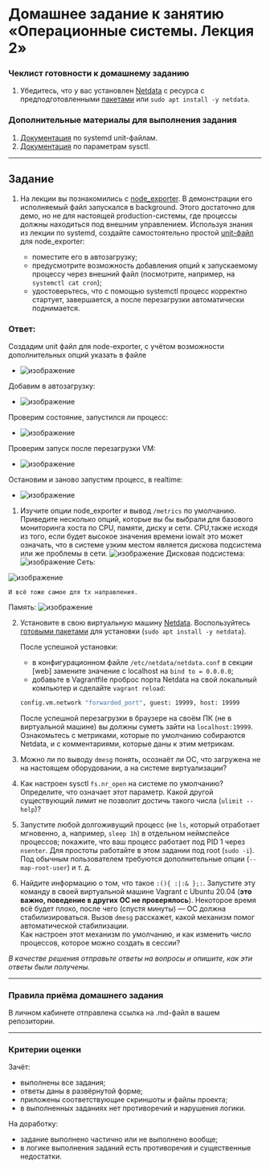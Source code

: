 # Домашнее задание к занятию «Операционные системы. Лекция 2»



### Чеклист готовности к домашнему заданию

1. Убедитесь, что у вас установлен [Netdata](https://github.com/netdata/netdata) c ресурса с предподготовленными [пакетами](https://packagecloud.io/netdata/netdata/install) или `sudo apt install -y netdata`.


### Дополнительные материалы для выполнения задания

1. [Документация](https://www.freedesktop.org/software/systemd/man/systemd.service.html) по systemd unit-файлам.
2. [Документация](https://www.kernel.org/doc/Documentation/sysctl/) по параметрам sysctl.

------

## Задание

1. На лекции вы познакомились с [node_exporter](https://github.com/prometheus/node_exporter/releases). В демонстрации его исполняемый файл запускался в background. Этого достаточно для демо, но не для настоящей production-системы, где процессы должны находиться под внешним управлением. Используя знания из лекции по systemd, создайте самостоятельно простой [unit-файл](https://www.freedesktop.org/software/systemd/man/systemd.service.html) для node_exporter:

    * поместите его в автозагрузку;
    * предусмотрите возможность добавления опций к запускаемому процессу через внешний файл (посмотрите, например, на `systemctl cat cron`);
    * удостоверьтесь, что с помощью systemctl процесс корректно стартует, завершается, а после перезагрузки автоматически поднимается.

### Ответ: 
Создадим unit файл для node-exporter, с учётом возможности дополнительных опций указать в файле
*  ![изображение](https://user-images.githubusercontent.com/123881243/226596690-ca6c158a-7d06-46f2-b8d0-1b8437394e7f.png)

Добавим в автозагрузку:
*  ![изображение](https://user-images.githubusercontent.com/123881243/226355056-42932a23-bdc7-431e-a8c0-ecddcb1300fe.png)

Проверим состояние, запустился ли процесс:
*   ![изображение](https://user-images.githubusercontent.com/123881243/226595878-8ee501cd-d80c-4304-8efb-ddb9fce35047.png)

Проверим запуск после перезагрузки VM:
*  ![изображение](https://user-images.githubusercontent.com/123881243/226597179-dfe64832-fadf-4d3f-83ca-d2dbbe579e5d.png)

Остановим и заново запустим процесс, в realtime:
*  ![изображение](https://user-images.githubusercontent.com/123881243/226597532-f2ccfa6a-f822-4888-b5d0-9e67f3102fec.png)

1. Изучите опции node_exporter и вывод `/metrics` по умолчанию. Приведите несколько опций, которые вы бы выбрали для базового мониторинга хоста по CPU, памяти, диску и сети.
CPU,также исходя из того, если будет высокое значения времени iowait это может означать, что в системе узким местом является дискова подсистема или же проблемы в сети. 
![изображение](https://user-images.githubusercontent.com/123881243/226625883-d6e6513e-44eb-4cec-8f0c-f618d5574569.png)
Дисковая подсистема:
![изображение](https://user-images.githubusercontent.com/123881243/226628298-cb4e29b9-1068-4c27-803e-dd50c7d61f65.png)
Сеть:

 ![изображение](https://user-images.githubusercontent.com/123881243/226625336-3859e23e-a7d2-4543-a2d6-aa6e332397ec.png)

`И всё тоже самое для tx направления.`

Память:
![изображение](https://user-images.githubusercontent.com/123881243/226627839-f7d465bd-5123-4e3f-8924-ed20615b80b3.png)

2. Установите в свою виртуальную машину [Netdata](https://github.com/netdata/netdata). Воспользуйтесь [готовыми пакетами](https://packagecloud.io/netdata/netdata/install) для установки (`sudo apt install -y netdata`). 
   
   После успешной установки:
   
    * в конфигурационном файле `/etc/netdata/netdata.conf` в секции [web] замените значение с localhost на `bind to = 0.0.0.0`;
    * добавьте в Vagrantfile проброс порта Netdata на свой локальный компьютер и сделайте `vagrant reload`:

    ```bash
    config.vm.network "forwarded_port", guest: 19999, host: 19999
    ```

    После успешной перезагрузки в браузере на своём ПК (не в виртуальной машине) вы должны суметь зайти на `localhost:19999`. Ознакомьтесь с метриками, которые по умолчанию собираются Netdata, и с комментариями, которые даны к этим метрикам.

3. Можно ли по выводу `dmesg` понять, осознаёт ли ОС, что загружена не на настоящем оборудовании, а на системе виртуализации?

4. Как настроен sysctl `fs.nr_open` на системе по умолчанию? Определите, что означает этот параметр. Какой другой существующий лимит не позволит достичь такого числа (`ulimit --help`)?

5. Запустите любой долгоживущий процесс (не `ls`, который отработает мгновенно, а, например, `sleep 1h`) в отдельном неймспейсе процессов; покажите, что ваш процесс работает под PID 1 через `nsenter`. Для простоты работайте в этом задании под root (`sudo -i`). Под обычным пользователем требуются дополнительные опции (`--map-root-user`) и т. д.

6. Найдите информацию о том, что такое `:(){ :|:& };:`. Запустите эту команду в своей виртуальной машине Vagrant с Ubuntu 20.04 (**это важно, поведение в других ОС не проверялось**). Некоторое время всё будет плохо, после чего (спустя минуты) — ОС должна стабилизироваться. Вызов `dmesg` расскажет, какой механизм помог автоматической стабилизации.  
Как настроен этот механизм по умолчанию, и как изменить число процессов, которое можно создать в сессии?

*В качестве решения отправьте ответы на вопросы и опишите, как эти ответы были получены.*

----

### Правила приёма домашнего задания

В личном кабинете отправлена ссылка на .md-файл в вашем репозитории.

-----

### Критерии оценки

Зачёт:

* выполнены все задания;
* ответы даны в развёрнутой форме;
* приложены соответствующие скриншоты и файлы проекта;
* в выполненных заданиях нет противоречий и нарушения логики.

На доработку:

* задание выполнено частично или не выполнено вообще;
* в логике выполнения заданий есть противоречия и существенные недостатки. 
